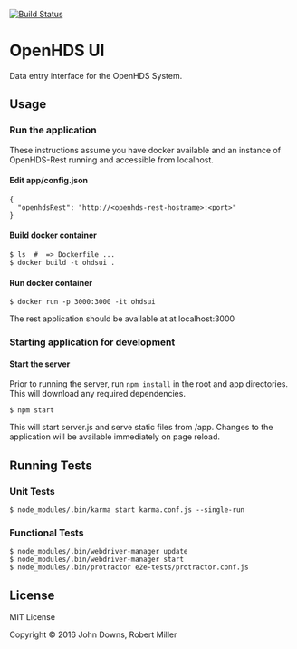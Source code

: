 [![Build Status](https://travis-ci.org/munk/openhds-ui.svg?branch=master)](https://travis-ci.org/munk/openhds-ui)

# OpenHDS UI

Data entry interface for the OpenHDS System.

## Usage

### Run the application

These instructions assume you have docker available and an instance of
OpenHDS-Rest running and accessible from localhost.

#### Edit app/config.json

    {
      "openhdsRest": "http://<openhds-rest-hostname>:<port>"
    }

#### Build docker container

    $ ls  #  => Dockerfile ...
    $ docker build -t ohdsui .

#### Run docker container

    $ docker run -p 3000:3000 -it ohdsui

The rest application should be available at at localhost:3000

### Starting application for development

#### Start the server

Prior to running the server, run `npm install` in the root and app directories. This will download any required dependencies.

    $ npm start

This will start server.js and serve static files from /app. Changes to the application will be available immediately on page reload.

## Running Tests

### Unit Tests

    $ node_modules/.bin/karma start karma.conf.js --single-run

### Functional Tests

    $ node_modules/.bin/webdriver-manager update
    $ node_modules/.bin/webdriver-manager start
    $ node_modules/.bin/protractor e2e-tests/protractor.conf.js

## License

MIT License

Copyright © 2016 John Downs, Robert Miller
